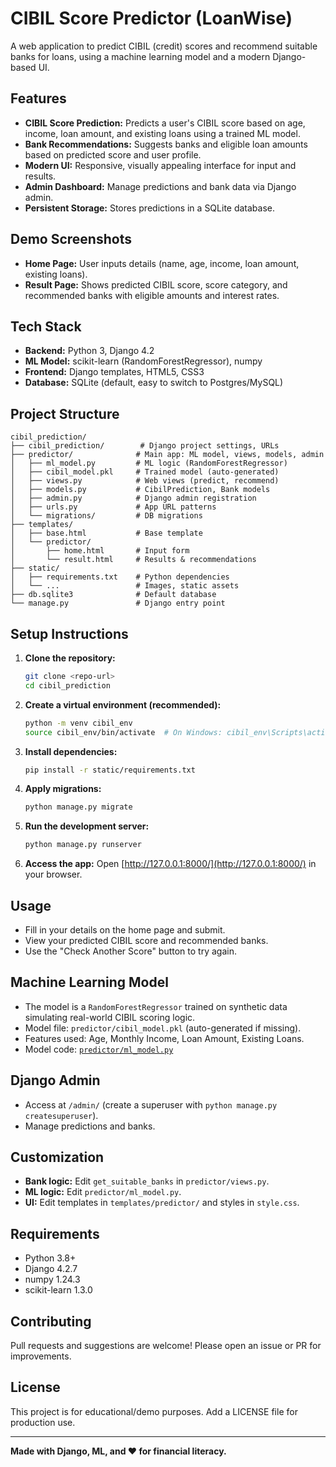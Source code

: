 # CIBIL Score Predictor (LoanWise)

A web application to predict CIBIL (credit) scores and recommend suitable banks for loans, using a machine learning model and a modern Django-based UI.

## Features
- **CIBIL Score Prediction:** Predicts a user's CIBIL score based on age, income, loan amount, and existing loans using a trained ML model.
- **Bank Recommendations:** Suggests banks and eligible loan amounts based on predicted score and user profile.
- **Modern UI:** Responsive, visually appealing interface for input and results.
- **Admin Dashboard:** Manage predictions and bank data via Django admin.
- **Persistent Storage:** Stores predictions in a SQLite database.

## Demo Screenshots
- **Home Page:** User inputs details (name, age, income, loan amount, existing loans).
- **Result Page:** Shows predicted CIBIL score, score category, and recommended banks with eligible amounts and interest rates.

## Tech Stack
- **Backend:** Python 3, Django 4.2
- **ML Model:** scikit-learn (RandomForestRegressor), numpy
- **Frontend:** Django templates, HTML5, CSS3
- **Database:** SQLite (default, easy to switch to Postgres/MySQL)

## Project Structure
```
cibil_prediction/
├── cibil_prediction/        # Django project settings, URLs
├── predictor/              # Main app: ML model, views, models, admin
│   ├── ml_model.py         # ML logic (RandomForestRegressor)
│   ├── cibil_model.pkl     # Trained model (auto-generated)
│   ├── views.py            # Web views (predict, recommend)
│   ├── models.py           # CibilPrediction, Bank models
│   ├── admin.py            # Django admin registration
│   ├── urls.py             # App URL patterns
│   └── migrations/         # DB migrations
├── templates/
│   ├── base.html           # Base template
│   └── predictor/
│       ├── home.html       # Input form
│       └── result.html     # Results & recommendations
├── static/
│   ├── requirements.txt    # Python dependencies
│   └── ...                 # Images, static assets
├── db.sqlite3              # Default database
└── manage.py               # Django entry point
```

## Setup Instructions
1. **Clone the repository:**
   ```bash
   git clone <repo-url>
   cd cibil_prediction
   ```
2. **Create a virtual environment (recommended):**
   ```bash
   python -m venv cibil_env
   source cibil_env/bin/activate  # On Windows: cibil_env\Scripts\activate
   ```
3. **Install dependencies:**
   ```bash
   pip install -r static/requirements.txt
   ```
4. **Apply migrations:**
   ```bash
   python manage.py migrate
   ```
5. **Run the development server:**
   ```bash
   python manage.py runserver
   ```
6. **Access the app:**
   Open [http://127.0.0.1:8000/](http://127.0.0.1:8000/) in your browser.

## Usage
- Fill in your details on the home page and submit.
- View your predicted CIBIL score and recommended banks.
- Use the "Check Another Score" button to try again.

## Machine Learning Model
- The model is a `RandomForestRegressor` trained on synthetic data simulating real-world CIBIL scoring logic.
- Model file: `predictor/cibil_model.pkl` (auto-generated if missing).
- Features used: Age, Monthly Income, Loan Amount, Existing Loans.
- Model code: [`predictor/ml_model.py`](predictor/ml_model.py)

## Django Admin
- Access at `/admin/` (create a superuser with `python manage.py createsuperuser`).
- Manage predictions and banks.

## Customization
- **Bank logic:** Edit `get_suitable_banks` in `predictor/views.py`.
- **ML logic:** Edit `predictor/ml_model.py`.
- **UI:** Edit templates in `templates/predictor/` and styles in `style.css`.

## Requirements
- Python 3.8+
- Django 4.2.7
- numpy 1.24.3
- scikit-learn 1.3.0

## Contributing
Pull requests and suggestions are welcome! Please open an issue or PR for improvements.

## License
This project is for educational/demo purposes. Add a LICENSE file for production use.

---
**Made with Django, ML, and ❤️ for financial literacy.** 
